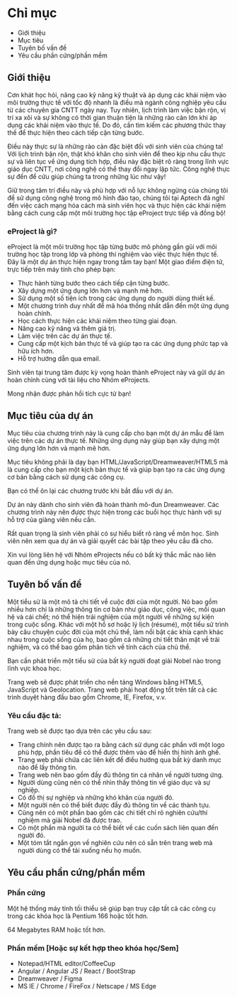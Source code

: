 # Chỉ mục

- Giới thiệu
- Mục tiêu
- Tuyên bố vấn đề
- Yêu cầu phần cứng/phần mềm

## Giới thiệu

Cơn khát học hỏi, nâng cao kỹ năng kỹ thuật và áp dụng các khái niệm vào môi trường thực tế với tốc độ nhanh là điều mà ngành công nghiệp yêu cầu từ các chuyên gia CNTT ngày nay. Tuy nhiên, lịch trình làm việc bận rộn, vị trí xa xôi và sự không có thời gian thuận tiện là những rào cản lớn khi áp dụng các khái niệm vào thực tế. Do đó, cần tìm kiếm các phương thức thay thế để thực hiện theo cách tiếp cận từng bước.

Điều này thực sự là những rào cản đặc biệt đối với sinh viên của chúng ta! Với lịch trình bận rộn, thật khó khăn cho sinh viên để theo kịp nhu cầu thực sự và liên tục về ứng dụng tích hợp, điều này đặc biệt rõ ràng trong lĩnh vực giáo dục CNTT, nơi công nghệ có thể thay đổi ngay lập tức. Công nghệ thực sự đến để cứu giúp chúng ta trong những lúc như vậy!

Giữ trong tâm trí điều này và phù hợp với nỗ lực không ngừng của chúng tôi để sử dụng công nghệ trong mô hình đào tạo, chúng tôi tại Aptech đã nghĩ đến việc cách mạng hóa cách mà sinh viên học và thực hiện các khái niệm bằng cách cung cấp một môi trường học tập eProject trực tiếp và đồng bộ!

### eProject là gì?

eProject là một môi trường học tập từng bước mô phỏng gần gũi với môi trường học tập trong lớp và phòng thí nghiệm vào việc thực hiện thực tế. Đây là một dự án thực hiện ngay trong tầm tay bạn! Một giao điểm điện tử, trực tiếp trên máy tính cho phép bạn:

- Thực hành từng bước theo cách tiếp cận từng bước.
- Xây dựng một ứng dụng lớn hơn và mạnh mẽ hơn.
- Sử dụng một số tiện ích trong các ứng dụng do người dùng thiết kế.
- Một chương trình duy nhất để mã hóa thống nhất dẫn đến một ứng dụng hoàn chỉnh.
- Học cách thực hiện các khái niệm theo từng giai đoạn.
- Nâng cao kỹ năng và thêm giá trị.
- Làm việc trên các dự án thực tế.
- Cung cấp một kịch bản thực tế và giúp tạo ra các ứng dụng phức tạp và hữu ích hơn.
- Hỗ trợ hướng dẫn qua email.

Sinh viên tại trung tâm được kỳ vọng hoàn thành eProject này và gửi dự án hoàn chỉnh cùng với tài liệu cho Nhóm eProjects.

Mong nhận được phản hồi tích cực từ bạn!

## Mục tiêu của dự án

Mục tiêu của chương trình này là cung cấp cho bạn một dự án mẫu để làm việc trên các dự án thực tế. Những ứng dụng này giúp bạn xây dựng một ứng dụng lớn hơn và mạnh mẽ hơn.

Mục tiêu không phải là dạy bạn HTML/JavaScript/Dreamweaver/HTML5 mà là cung cấp cho bạn một kịch bản thực tế và giúp bạn tạo ra các ứng dụng cơ bản bằng cách sử dụng các công cụ.

Bạn có thể ôn lại các chương trước khi bắt đầu với dự án.

Dự án này dành cho sinh viên đã hoàn thành mô-đun Dreamweaver. Các chương trình này nên được thực hiện trong các buổi học thực hành với sự hỗ trợ của giảng viên nếu cần.

Rất quan trọng là sinh viên phải có sự hiểu biết rõ ràng về môn học. Sinh viên nên xem qua dự án và giải quyết các bài tập theo yêu cầu đã cho.

Xin vui lòng liên hệ với Nhóm eProjects nếu có bất kỳ thắc mắc nào liên quan đến ứng dụng hoặc mục tiêu của nó.

## Tuyên bố vấn đề

Một tiểu sử là một mô tả chi tiết về cuộc đời của một người. Nó bao gồm nhiều hơn chỉ là những thông tin cơ bản như giáo dục, công việc, mối quan hệ và cái chết; nó thể hiện trải nghiệm của một người về những sự kiện trong cuộc sống. Khác với một hồ sơ hoặc lý lịch (résumé), một tiểu sử trình bày câu chuyện cuộc đời của một chủ thể, làm nổi bật các khía cạnh khác nhau trong cuộc sống của họ, bao gồm cả những chi tiết thân mật về trải nghiệm, và có thể bao gồm phân tích về tính cách của chủ thể.

Bạn cần phát triển một tiểu sử của bất kỳ người đoạt giải Nobel nào trong lĩnh vực khoa học.

Trang web sẽ được phát triển cho nền tảng Windows bằng HTML5, JavaScript và Geolocation. Trang web phải hoạt động tốt trên tất cả các trình duyệt hàng đầu bao gồm Chrome, IE, Firefox, v.v.

### Yêu cầu đặc tả:

Trang web sẽ được tạo dựa trên các yêu cầu sau:

- Trang chính nên được tạo ra bằng cách sử dụng các phần với một logo phù hợp, phần tiêu đề có thể được thêm vào để hiển thị hình ảnh ghế.
- Trang web phải chứa các liên kết để điều hướng qua bất kỳ danh mục nào để lấy thông tin.
- Trang web nên bao gồm đầy đủ thông tin cá nhân về người tương ứng.
- Người dùng cũng nên có thể nhìn thấy thông tin về giáo dục và sự nghiệp.
- Có đồ thị sự nghiệp và những khó khăn của người đó.
- Một người nên có thể biết được đầy đủ thông tin về các thành tựu.
- Cũng nên có một phần bao gồm các chi tiết chỉ rõ nghiên cứu/thí nghiệm mà giải Nobel đã được trao.
- Có một phần mà người ta có thể biết về các cuốn sách liên quan đến người đó.
- Một tóm tắt ngắn gọn về nghiên cứu nên có sẵn trên trang web mà người dùng có thể tải xuống nếu họ muốn.

## Yêu cầu phần cứng/phần mềm

### Phần cứng

Một hệ thống máy tính tối thiểu sẽ giúp bạn truy cập tất cả các công cụ trong các khóa học là Pentium 166 hoặc tốt hơn.

64 Megabytes RAM hoặc tốt hơn.

### Phần mềm [Hoặc sự kết hợp theo khóa học/Sem]

- Notepad/HTML editor/CoffeeCup
- Angular / Angular JS / React / BootStrap
- Dreamweaver / Figma
- MS IE / Chrome / FireFox / Netscape / MS Edge
